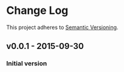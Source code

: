 # Change Log

This project adheres to [Semantic Versioning](http://semver.org/).

## v0.0.1 - 2015-09-30
### Initial version
